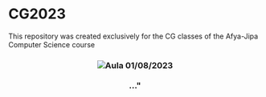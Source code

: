 # CG2023
This repository was created exclusively for the CG classes of the Afya-Jipa Computer Science course
<h3 align="center">
   <img alt="Aula 01/08/2023" title="canva" src="[https://www.canva.com/design/DAFqUbxjY6A/WDUIlcmiU0fuOS1rVDb2rA/edit?utm_content=DAFqUbxjY6A&utm_campaign=designshare&utm_medium=link2&utm_source=sharebutton]">
   <br><br>
   <b>..."</b>  
<b> </b>
   <br><br>
 
 <p align="center">
  
  </a>
 </p>
</h3>
